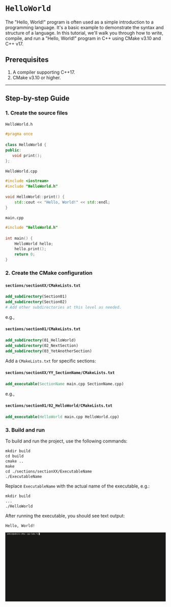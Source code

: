 # `HelloWorld`

The "Hello, World!" program is often used as a simple introduction to a programming language. It's a basic example to demonstrate the syntax and structure of a language. In this tutorial, we'll walk you through how to write, compile, and run a "Hello, World!" program in C++ using CMake v3.10 and C++ v17.

## Prerequisites

1. A compiler supporting C++17.
2. CMake v3.10 or higher.

---

## Step-by-step Guide

### 1. Create the source files

   `HelloWorld.h`

   ```cpp
   #pragma once

   class HelloWorld {
   public:
      void print();
   };
   ```

   `HelloWorld.cpp`

   ```cpp
   #include <iostream>
   #include "HelloWorld.h"

   void HelloWorld::print() {
       std::cout << "Hello, World!" << std::endl;
   }
   ```

   `main.cpp`

   ```cpp
   #include "HelloWorld.h"

   int main() {
       HelloWorld hello;
       hello.print();
       return 0;
   }
   ```

### 2. Create the CMake configuration

#### `sections/sectionXX/CMakeLists.txt`

```cmake
add_subdirectory(Section01)
add_subdirectory(Section02)
# Add other subdirectories at this level as needed.
```

e.g.,

#### `sections/section01/CMakeLists.txt`

```cmake
add_subdirectory(01_HelloWorld)
add_subdirectory(02_NextSection)
add_subdirectory(03_YetAnotherSection)
```

Add a `CMakeLists.txt` for specific sections:

#### `sections/sectionXX/YY_SectionName/CMakeLists.txt`

```cmake
add_executable(SectionName main.cpp SectionName.cpp)
```

e.g.,

#### `sections/section01/02_HelloWorld/CMakeLists.txt`

```cmake
add_executable(HelloWorld main.cpp HelloWorld.cpp)
```

### 3. Build and run

To build and run the project, use the following commands:

```shell
mkdir build
cd build
cmake ..
make
cd ./sections/sectionXX/ExecutableName
./ExecutableName
```

Replace `ExecutableName` with the actual name of the executable, e.g.:

```shell
mkdir build
...
./HelloWorld
```

After running the executable, you should see text output:

```
Hello, World!
```

<img src="./img/gif/build_and_run.gif" alt="Build and run the 'Hello world' example." width="800px">
